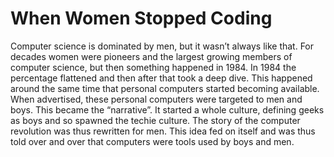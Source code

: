 # When Women Stopped Coding

Computer science is dominated by men, but it wasn’t always like that.  For decades women were pioneers and the largest growing members of computer science, but then something happened in 1984.  In 1984 the percentage flattened and then after that took a deep dive.  This happened around the same time that personal computers started becoming available.  When advertised, these personal computers were targeted to men and boys. This became the “narrative”. It started a whole culture, defining geeks as boys and so spawned the techie culture.  The story of the computer revolution was thus rewritten for men.  This idea fed on itself and was thus told over and over that computers were tools used by boys and men.